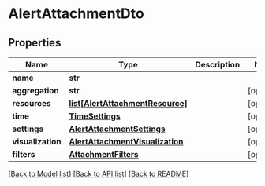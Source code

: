 # AlertAttachmentDto

## Properties
Name | Type | Description | Notes
------------ | ------------- | ------------- | -------------
**name** | **str** |  | 
**aggregation** | **str** |  | [optional] 
**resources** | [**list[AlertAttachmentResource]**](AlertAttachmentResource.md) |  | [optional] 
**time** | [**TimeSettings**](TimeSettings.md) |  | [optional] 
**settings** | [**AlertAttachmentSettings**](AlertAttachmentSettings.md) |  | [optional] 
**visualization** | [**AlertAttachmentVisualization**](AlertAttachmentVisualization.md) |  | [optional] 
**filters** | [**AttachmentFilters**](AttachmentFilters.md) |  | [optional] 

[[Back to Model list]](../README.md#documentation-for-models) [[Back to API list]](../README.md#documentation-for-api-endpoints) [[Back to README]](../README.md)

